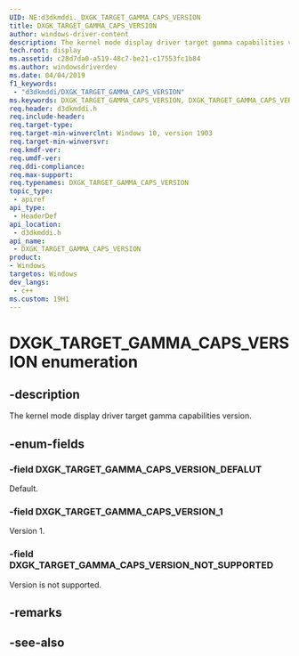 ```yaml
---
UID: NE:d3dkmddi._DXGK_TARGET_GAMMA_CAPS_VERSION
title: DXGK_TARGET_GAMMA_CAPS_VERSION
author: windows-driver-content
description: The kernel mode display driver target gamma capabilities version.
tech.root: display
ms.assetid: c28d7da0-a519-48c7-be21-c17553fc1b84
ms.author: windowsdriverdev
ms.date: 04/04/2019
f1_keywords:
 - "d3dkmddi/DXGK_TARGET_GAMMA_CAPS_VERSION"
ms.keywords: DXGK_TARGET_GAMMA_CAPS_VERSION, DXGK_TARGET_GAMMA_CAPS_VERSION, 
req.header: d3dkmddi.h
req.include-header:
req.target-type:
req.target-min-winverclnt: Windows 10, version 1903
req.target-min-winversvr:
req.kmdf-ver:
req.umdf-ver:
req.ddi-compliance:
req.max-support:
req.typenames: DXGK_TARGET_GAMMA_CAPS_VERSION
topic_type: 
 - apiref
api_type: 
 - HeaderDef
api_location: 
 - d3dkmddi.h
api_name: 
 - DXGK_TARGET_GAMMA_CAPS_VERSION
product:
- Windows
targetos: Windows
dev_langs:
 - c++
ms.custom: 19H1
---
```


# DXGK_TARGET_GAMMA_CAPS_VERSION enumeration

## -description

The kernel mode display driver target gamma capabilities version.

## -enum-fields

### -field DXGK_TARGET_GAMMA_CAPS_VERSION_DEFALUT

Default.

### -field DXGK_TARGET_GAMMA_CAPS_VERSION_1

Version 1.

### -field DXGK_TARGET_GAMMA_CAPS_VERSION_NOT_SUPPORTED

Version is not supported.

## -remarks

## -see-also
